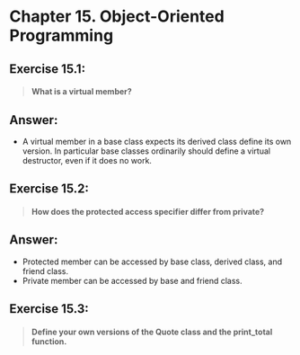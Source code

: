 # Chapter 15. Object-Oriented Programming

## Exercise 15.1: 
> #### What is a virtual member?

## Answer:
- A virtual member in a base class expects its derived class define its own version. In particular base classes ordinarily should define a virtual destructor, even if it does no work.

## Exercise 15.2: 
> #### How does the protected access specifier differ from private?

## Answer:
- Protected member can be accessed by base class, derived class, and friend class.
- Private member can be accessed by base and friend class.

## Exercise 15.3: 
> #### Define your own versions of the Quote class and the print_total function.
